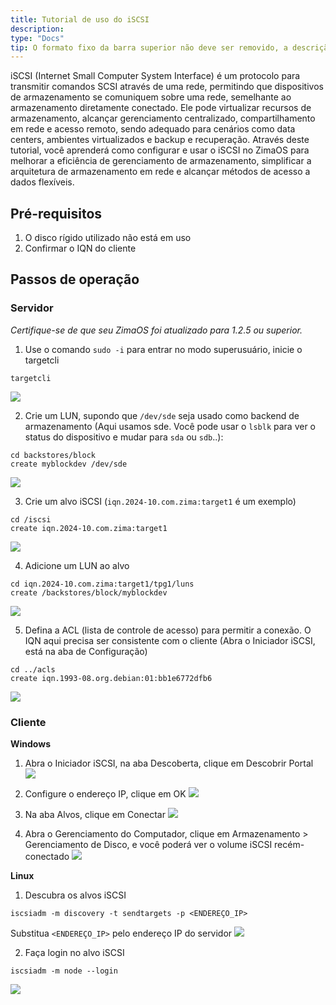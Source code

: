 ```yaml
---
title: Tutorial de uso do iSCSI
description: 
type: "Docs"
tip: O formato fixo da barra superior não deve ser removido, a descrição é para o artigo, se não preenchida, será cortada a primeira parte do conteúdo.
---
```


iSCSI (Internet Small Computer System Interface) é um protocolo para transmitir comandos SCSI através de uma rede, permitindo que dispositivos de armazenamento se comuniquem sobre uma rede, semelhante ao armazenamento diretamente conectado. Ele pode virtualizar recursos de armazenamento, alcançar gerenciamento centralizado, compartilhamento em rede e acesso remoto, sendo adequado para cenários como data centers, ambientes virtualizados e backup e recuperação. 
Através deste tutorial, você aprenderá como configurar e usar o iSCSI no ZimaOS para melhorar a eficiência de gerenciamento de armazenamento, simplificar a arquitetura de armazenamento em rede e alcançar métodos de acesso a dados flexíveis.
## Pré-requisitos
1. O disco rígido utilizado não está em uso
2. Confirmar o IQN do cliente

## Passos de operação
### Servidor
*Certifique-se de que seu ZimaOS foi atualizado para 1.2.5 ou superior.*

1. Use o comando `sudo -i` para entrar no modo superusuário, inicie o targetcli
```
targetcli
```

![](https://manage.icewhale.io/api/static/docs/1730362966225_image.png)

2. Crie um LUN, supondo que `/dev/sde` seja usado como backend de armazenamento (Aqui usamos sde. Você pode usar o `lsblk` para ver o status do dispositivo e mudar para `sda` ou `sdb`..):
```
cd backstores/block
create myblockdev /dev/sde
```

![](https://manage.icewhale.io/api/static/docs/1730362990127_image.png)

3. Crie um alvo iSCSI (`iqn.2024-10.com.zima:target1` é um exemplo)
```
cd /iscsi
create iqn.2024-10.com.zima:target1
```

![](https://manage.icewhale.io/api/static/docs/1730363013870_image.png)

4. Adicione um LUN ao alvo
```
cd iqn.2024-10.com.zima:target1/tpg1/luns
create /backstores/block/myblockdev
```

![](https://manage.icewhale.io/api/static/docs/1730363050568_image.png)

5. Defina a ACL (lista de controle de acesso) para permitir a conexão. O IQN aqui precisa ser consistente com o cliente (Abra o Iniciador iSCSI, está na aba de Configuração)
```
cd ../acls
create iqn.1993-08.org.debian:01:bb1e6772dfb6
```

![](https://manage.icewhale.io/api/static/docs/1730363186571_image.png)
### Cliente
**Windows**
1. Abra o Iniciador iSCSI, na aba Descoberta, clique em Descobrir Portal
![](https://manage.icewhale.io/api/static/docs/1730363629547_image.png)

2. Configure o endereço IP, clique em OK
![](https://manage.icewhale.io/api/static/docs/1730363646462_image.png)

3. Na aba Alvos, clique em Conectar
![](https://manage.icewhale.io/api/static/docs/1730363656977_image.png)

4. Abra o Gerenciamento do Computador, clique em Armazenamento > Gerenciamento de Disco, e você poderá ver o volume iSCSI recém-conectado
![](https://manage.icewhale.io/api/static/docs/1730363667742_image.png)

**Linux**
1. Descubra os alvos iSCSI
```
iscsiadm -m discovery -t sendtargets -p <ENDEREÇO_IP>
```

Substitua `<ENDEREÇO_IP>` pelo endereço IP do servidor
![](https://manage.icewhale.io/api/static/docs/1730363793486_image.png)

2. Faça login no alvo iSCSI
```
iscsiadm -m node --login
```
![](https://manage.icewhale.io/api/static/docs/1730363899468_image.png)